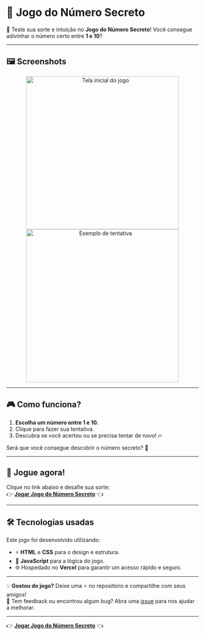 # 🔢 Jogo do Número Secreto

🎉 Teste sua sorte e intuição no **Jogo do Número Secreto**! Você consegue adivinhar o número certo entre **1 e 10**?

---

## 🖼️ Screenshots

<div align="center">
  <img src="https://github.com/user-attachments/assets/2732e30f-aeaa-440c-a3ae-d463868879af" alt="Tela inicial do jogo" width="400px">
  <img src="https://github.com/user-attachments/assets/9faebd51-ecb9-4b10-9c9b-6023e55e9d82" alt="Exemplo de tentativa" width="400px">
</div>

---

## 🎮 Como funciona?

1. **Escolha um número entre 1 e 10.**  
2. Clique para fazer sua tentativa.  
3. Descubra se você acertou ou se precisa tentar de novo! 🔥  

Será que você consegue descobrir o número secreto? 🤔

---

## 🚀 Jogue agora!

Clique no link abaixo e desafie sua sorte:  
👉 **[Jogar Jogo do Número Secreto](https://vercel.com/brennomoraisdevs-projects/jogo-numero-secreto)** 👈  

---

## 🛠️ Tecnologias usadas

Este jogo foi desenvolvido utilizando:  
- ⚡ **HTML** e **CSS** para o design e estrutura.  
- 🧠 **JavaScript** para a lógica do jogo.  
- 🌐 Hospedado no **Vercel** para garantir um acesso rápido e seguro.  

---

💡 **Gostou do jogo?** Deixe uma ⭐ no repositório e compartilhe com seus amigos!  
📩 Tem feedback ou encontrou algum bug? Abra uma [issue](https://github.com/seu-usuario/seu-repositorio/issues) para nos ajudar a melhorar.  

---

👉 **[Jogar Jogo do Número Secreto](https://vercel.com/brennomoraisdevs-projects/jogo-numero-secreto)** 👈
